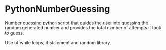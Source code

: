 # PythonNumberGuessing

Number guessing python script that guides the user into guessing the random generated number and provides the total number of attempts it took to guess.

Use of while loops, if statement and random library.